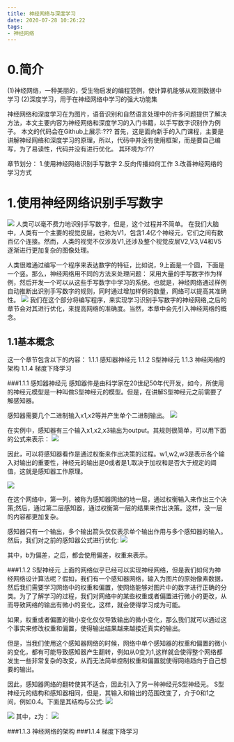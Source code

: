 ```yaml
---
title: 神经网络与深度学习
date: 2020-07-28 10:26:22
tags:
- 神经网络
---
```

# 0.简介
(1)神经网络，一种美丽的，受生物启发的编程范例，使计算机能够从观测数据中学习
(2)深度学习，用于在神经网络中学习的强大功能集

神经网络和深度学习在为图片，语音识别和自然语言处理中的许多问题提供了解决方法，本文主要内容为神经网络和深度学习的入门书籍，以手写数字识别作为例子。
本文的代码会在Github上展示:???
首先，这是面向新手的入门课程，主要是讲解神经网络和深度学习的原理，所以，代码中并没有使用框架，而是要自己编写，为了易读性，代码并没有进行优化。
其环境为:???

章节划分：
1.使用神经网络识别手写数字
2.反向传播如何工作
3.改善神经网络的学习方式

# 1.使用神经网络识别手写数字
![](手写数字.png)
人类可以毫不费力地识别手写数字，但是，这个过程并不简单。
在我们大脑中，人类有一个主要的视觉皮层，也称为V1，包含1.4亿个神经元，它们之间有数百亿个连接。然而，人类的视觉不仅涉及V1,还涉及整个视觉皮层V2,V3,V4和V5逐渐进行更加复杂的图像处理。

人类很难通过编写一个程序来表达数字的特征，比如说，9上面是一个圆，下面是一个竖。那么，神经网络用不同的方法来处理问题：
采用大量的手写数字作为样例，然后开发一个可以从这些手写数字中学习的系统。也就是，神经网络通过样例自动推断出识别手写数字的规则，同时通过增加样例的数量，网络可以提高其准确性。
![](训练实例.png)
我们在这个部分将编写程序，来实现学习识别手写数字的神经网络,之后的章节会对其进行优化，来提高网络的准确度。当然，本章中会先引入神经网络的概念。

## 1.1基本概念
这一个章节包含以下的内容：
1.1.1 感知器神经元
1.1.2 S型神经元
1.1.3 神经网络的架构
1.1.4 梯度下降学习

###1.1.1 感知器神经元
感知器件是由科学家在20世纪50年代开发，如今，所使用的神经元模型是一种叫做S型神经元的模型。但是，在讲解S型神经元之前需要了解感知器。

感知器需要几个二进制输入x1,x2等并产生单个二进制输出。
![](感知器.png)

在实例中，感知器有三个输入x1,x2,x3输出为output。其规则很简单，可以用下面的公式来表示：
![](感知器公式1.png)

因此，可以将感知器看作是通过权衡来作出决策的过程。w1,w2,w3是表示各个输入对输出的重要性，神经元的输出是0或者是1,取决于加权和是否大于规定的阈值，这就是感知器工作原理。

![](感知器网络.png)

在这个网络中，第一列，被称为感知器网络的地一层，通过权衡输入来作出三个决策;然后，通过第二层感知器，通过权衡第一层的结果来作出决策。这样，没一层的内容都更加复杂。

感知器只有一个输出，多个输出箭头仅仅表示单个输出作用与多个感知器的输入。然后，我们对之前的感知器公式进行优化:
![](感知器公式优化.png)

其中，b为偏差，之后，都会使用偏差，权重来表示。

###1.1.2 S型神经元
上面的网络似乎已经可以实现神经网络，但是我们如何为神经网络设计算法呢？假如，我们有一个感知器网络，输入为图片的原始像素数据，然后我们需要学习网络中的权重和偏置，使网络能够对图片中的数字进行正确的分类。为了了解学习的过程，我们对网络中的某些权重或者偏置进行微小的更改，从而导致网络的输出有微小的变化，这样，就会使得学习成为可能。

如果，权重或者偏置的微小变化仅仅导致输出的微小变化，那么我们就可以通过这个事实来修改权重和偏置，使得输出结果越来越接近真实的输出。

但是，当我们使用这个感知器网络的时候，网络中单个感知器的权重和偏置的微小的变化，都有可能导致感知器产生翻转，例如从0变为1,这样就会使得整个网络都发生一些非常复杂的改变，从而无法简单控制权重和偏置就使得网络趋向于自己想要的输出。

因此，感知器网络的翻转使其不适合，因此引入了另一种神经元S型神经元。
S型神经元的结构和感知器相同，但是，其输入和输出的范围改变了，介于0和1之间，例如0.4。下面是其结构与公式:
![](感知器.png)

![](S型神经元公式1.png)
其中，z为：
![](S型神经元公式2.png)


###1.1.3 神经网络的架构
###1.1.4 梯度下降学习


